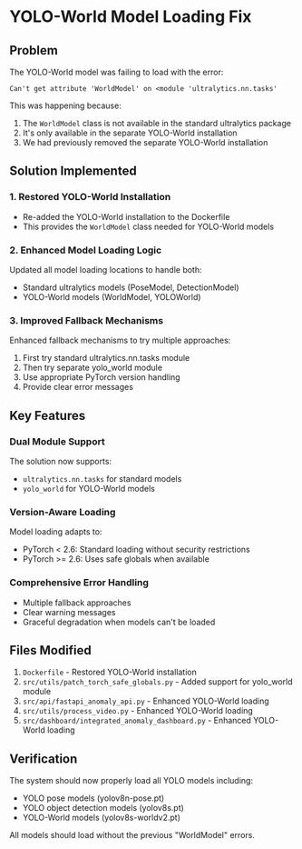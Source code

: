 # YOLO-World Model Loading Fix

## Problem
The YOLO-World model was failing to load with the error:
```
Can't get attribute 'WorldModel' on <module 'ultralytics.nn.tasks'
```

This was happening because:
1. The `WorldModel` class is not available in the standard ultralytics package
2. It's only available in the separate YOLO-World installation
3. We had previously removed the separate YOLO-World installation

## Solution Implemented

### 1. Restored YOLO-World Installation
- Re-added the YOLO-World installation to the Dockerfile
- This provides the `WorldModel` class needed for YOLO-World models

### 2. Enhanced Model Loading Logic
Updated all model loading locations to handle both:
- Standard ultralytics models (PoseModel, DetectionModel)
- YOLO-World models (WorldModel, YOLOWorld)

### 3. Improved Fallback Mechanisms
Enhanced fallback mechanisms to try multiple approaches:
1. First try standard ultralytics.nn.tasks module
2. Then try separate yolo_world module
3. Use appropriate PyTorch version handling
4. Provide clear error messages

## Key Features

### Dual Module Support
The solution now supports:
- `ultralytics.nn.tasks` for standard models
- `yolo_world` for YOLO-World models

### Version-Aware Loading
Model loading adapts to:
- PyTorch < 2.6: Standard loading without security restrictions
- PyTorch >= 2.6: Uses safe globals when available

### Comprehensive Error Handling
- Multiple fallback approaches
- Clear warning messages
- Graceful degradation when models can't be loaded

## Files Modified

1. `Dockerfile` - Restored YOLO-World installation
2. `src/utils/patch_torch_safe_globals.py` - Added support for yolo_world module
3. `src/api/fastapi_anomaly_api.py` - Enhanced YOLO-World loading
4. `src/utils/process_video.py` - Enhanced YOLO-World loading
5. `src/dashboard/integrated_anomaly_dashboard.py` - Enhanced YOLO-World loading

## Verification
The system should now properly load all YOLO models including:
- YOLO pose models (yolov8n-pose.pt)
- YOLO object detection models (yolov8s.pt)
- YOLO-World models (yolov8s-worldv2.pt)

All models should load without the previous "WorldModel" errors.
